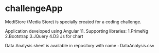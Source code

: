 # challengeApp

MediStore (Media Store) is specially created for a coding challenge.

Application developed using Angular 11.
Supporting libraries:
1.PrimeNg
2.Bootstrap
3.JQuery
4.D3 Js for chart

Data Analysis sheet is available in repository with name : DataAnalysis.csv



